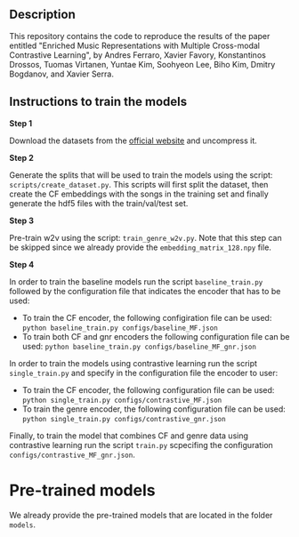 ## Description


This repository contains the code to reproduce the results of the paper entitled "Enriched Music Representations with Multiple Cross-modal Contrastive Learning", by Andres Ferraro, Xavier Favory, Konstantinos Drossos, Tuomas Virtanen, Yuntae Kim, Soohyeon Lee, Biho Kim, Dmitry Bogdanov, and Xavier Serra.

## Instructions to train the models

**Step 1**

Download the datasets from the [official website](https://arena.kakao.com/melon_dataset) and uncompress it.

**Step 2**

Generate the splits that will be used to train the models using the script: `scripts/create_dataset.py`. This scripts will first split the dataset, then create the CF embeddings with the songs in the training set and finally generate the hdf5 files with the train/val/test set.

**Step 3**

Pre-train w2v using the script: `train_genre_w2v.py`. Note that this step can be skipped since we already provide the `embedding_matrix_128.npy` file.

**Step 4**

In order to train the baseline models run the script `baseline_train.py` followed by the configuration file that indicates the encoder that has to be used:
 - To train the CF encoder, the following configiration file can be used: `python baseline_train.py configs/baseline_MF.json`
 - To train both CF and gnr encoders the following configuration file can be used: `python baseline_train.py configs/baseline_MF_gnr.json`

In order to train the models using contrastive learning run the script `single_train.py` and specify in the configuration file the encoder to user:
 - To train the CF encoder, the following configuration file can be used: `python single_train.py configs/contrastive_MF.json` 
 - To train the genre encoder, the following configuration file can be used: `python single_train.py configs/contrastive_gnr.json` 

Finally, to train the model that combines CF and genre data using contrastive learning run the script `train.py` scpecifing the configuration `configs/contrastive_MF_gnr.json`.

# Pre-trained models

We already provide the pre-trained models that are located in the folder `models`.
